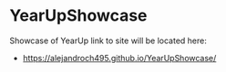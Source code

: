 # YearUpShowcase
Showcase of YearUp
 link to site will be located here:
 
 - https://alejandroch495.github.io/YearUpShowcase/
